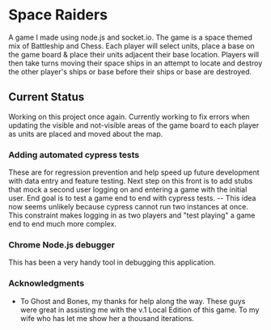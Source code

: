 # Space Raiders

A game I made using node.js and socket.io. The game is a space themed mix of Battleship and Chess. Each player will select units, place a base on the game board & place their units adjacent their base location. Players will then take turns moving their space ships in an attempt to locate and destroy the other player's ships or base before their ships or base are destroyed.

## Current Status

Working on this project once again.
Currently working to fix errors when updating the visible and not-visible areas of the game board to each player as units are placed and moved about the map.

### Adding automated cypress tests
These are for regression prevention and help speed up future development with data entry and feature testing. Next step on this front is to add stubs that mock a second user logging on and entering a game with the initial user. End goal is to test a game end to end with cypress tests.
-- This idea now seems unlikely because cypress cannot run two instances at once. This constraint makes logging in as two players and "test playing" a game end to end much more complex.

### Chrome Node.js debugger
This has been a very handy tool in debugging this application.


### Acknowledgments

* To Ghost and Bones, my thanks for help along the way. These guys were great in assisting me with the v.1 Local Edition of this game.
To my wife who has let me show her a thousand iterations.
